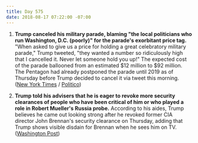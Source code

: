 ```yaml
---
title: Day 575
date: 2018-08-17 07:22:00 -07:00
---
```


1. **Trump canceled his military parade, blaming "the local politicians who run Washington, D.C. (poorly)" for the parade's exorbitant price tag.** "When asked to give us a price for holding a great celebratory military parade," Trump tweeted, "they wanted a number so ridiculously high that I cancelled it. Never let someone hold you up!" The expected cost of the parade ballooned from an estimated $12 million to $92 million. The Pentagon had already postponed the parade until 2019 as of Thursday before Trump decided to cancel it via tweet this morning. ([New York Times](https://www.nytimes.com/2018/08/17/us/politics/trump-military-parade.html) / [Politico](https://www.politico.com/story/2018/08/17/trump-cancels-military-parade-fighter-jets-783035))

2. **Trump told his advisers that he is eager to revoke more security clearances of people who have been critical of him or who played a role in Robert Mueller's Russia probe.** According to his aides, Trump believes he came out looking strong after he revoked former CIA director John Brennan's security clearance on Thursday, adding that Trump shows visible disdain for Brennan when he sees him on TV. ([Washington Post](https://www.washingtonpost.com/politics/trump-gears-up-to-strip-more-clearances-from-officials-tied-to-russia-probe/2018/08/16/341fe418-a165-11e8-93e3-24d1703d2a7a_story.html?utm_term=.b2bca5e3e978))